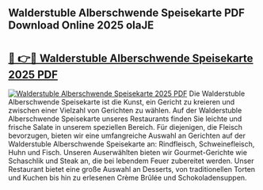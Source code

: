 ## Walderstuble Alberschwende Speisekarte PDF Download Online 2025 oIaJE

# <h2><a href="http://gc9va5.nevu.top/?p=Walderstuble+Alberschwende+Speisekarte">🔗 👉🔴 Walderstuble Alberschwende Speisekarte 2025 PDF</a></h2>

[![Walderstuble Alberschwende Speisekarte 2025 PDF](https://i.imgur.com/dBaPXMq.png)](http://gc9va5.nevu.top/?p=Walderstuble+Alberschwende+Speisekarte)
Die Walderstuble Alberschwende Speisekarte ist die Kunst, ein Gericht zu kreieren und zwischen einer Vielzahl von Gerichten zu wählen. Auf der Walderstuble Alberschwende Speisekarte unseres Restaurants finden Sie leichte und frische Salate in unserem speziellen Bereich. Für diejenigen, die Fleisch bevorzugen, bieten wir eine umfangreiche Auswahl an Gerichten auf der Walderstuble Alberschwende Speisekarte an: Rindfleisch, Schweinefleisch, Huhn und Fisch. Unseren Auserwählten bieten wir Gourmet-Gerichte wie Schaschlik und Steak an, die bei lebendem Feuer zubereitet werden. Unser Restaurant bietet eine große Auswahl an Desserts, von traditionellen Torten und Kuchen bis hin zu erlesenen Crème Brûlée und Schokoladensuppen.
